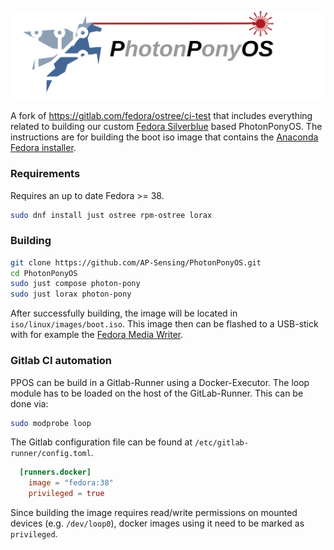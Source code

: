 ![PhotonPonyOS](branding/ppos.svg)

A fork of https://gitlab.com/fedora/ostree/ci-test that includes everything related to building our custom [Fedora Silverblue](https://fedoraproject.org/silverblue/) based PhotonPonyOS.
The instructions are for building the boot iso image that contains the [Anaconda Fedora installer](https://fedoraproject.org/wiki/Anaconda).

### Requirements

Requires an up to date Fedora >= 38.

```bash
sudo dnf install just ostree rpm-ostree lorax
```

### Building

```bash
git clone https://github.com/AP-Sensing/PhotonPonyOS.git
cd PhotonPonyOS
sudo just compose photon-pony
sudo just lorax photon-pony
```
 
After successfully building, the image will be located in `iso/linux/images/boot.iso`.
This image then can be flashed to a USB-stick with for example the [Fedora Media Writer](https://flathub.org/apps/org.fedoraproject.MediaWriter).


### Gitlab CI automation

PPOS can be build in a Gitlab-Runner using a Docker-Executor.
The loop module has to be loaded on the host of the GitLab-Runner. This can be done via:
```bash
sudo modprobe loop
```

The Gitlab configuration file can be found at `/etc/gitlab-runner/config.toml`.
```toml
  [runners.docker]
    image = "fedora:38"
    privileged = true
```
Since building the image requires read/write permissions on mounted devices (e.g. `/dev/loop0`), docker images using it need to be marked as `privileged`.
